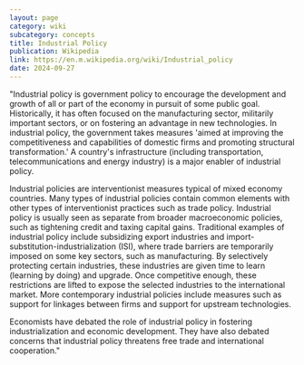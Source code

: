 ```yaml
---
layout: page
category: wiki
subcategory: concepts
title: Industrial Policy
publication: Wikipedia
link: https://en.m.wikipedia.org/wiki/Industrial_policy
date: 2024-09-27
---
```


"Industrial policy is government policy to encourage the development and growth of all or part of the economy in pursuit of some public goal. Historically, it has often focused on the manufacturing sector, militarily important sectors, or on fostering an advantage in new technologies. In industrial policy, the government takes measures 'aimed at improving the competitiveness and capabilities of domestic firms and promoting structural transformation.' A country's infrastructure (including transportation, telecommunications and energy industry) is a major enabler of industrial policy.

Industrial policies are interventionist measures typical of mixed economy countries. Many types of industrial policies contain common elements with other types of interventionist practices such as trade policy. Industrial policy is usually seen as separate from broader macroeconomic policies, such as tightening credit and taxing capital gains. Traditional examples of industrial policy include subsidizing export industries and import-substitution-industrialization (ISI), where trade barriers are temporarily imposed on some key sectors, such as manufacturing. By selectively protecting certain industries, these industries are given time to learn (learning by doing) and upgrade. Once competitive enough, these restrictions are lifted to expose the selected industries to the international market. More contemporary industrial policies include measures such as support for linkages between firms and support for upstream technologies.

Economists have debated the role of industrial policy in fostering industrialization and economic development. They have also debated concerns that industrial policy threatens free trade and international cooperation."
